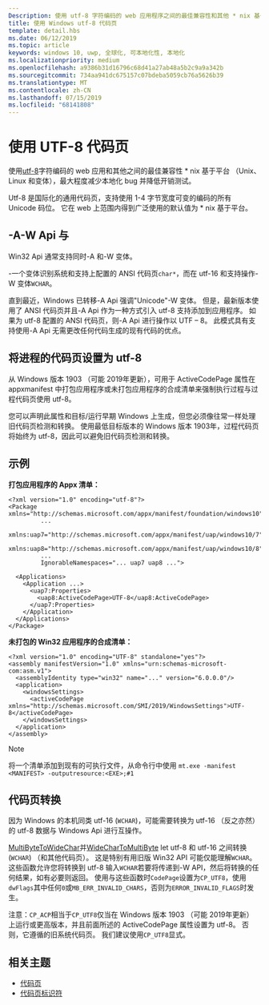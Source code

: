 ```yaml
---
Description: 使用 utf-8 字符编码的 web 应用程序之间的最佳兼容性和其他 * nix 基于平台 （Unix、 Linux 和变体），最大程度减少本地化 bug 并降低开销测试。
title: 使用 Windows utf-8 代码页
template: detail.hbs
ms.date: 06/12/2019
ms.topic: article
keywords: windows 10, uwp, 全球化, 可本地化性, 本地化
ms.localizationpriority: medium
ms.openlocfilehash: a9386b31d16796c68d41a27ab48a5b2c9a9a342b
ms.sourcegitcommit: 734aa941dc675157c07bdeba5059cb76a5626b39
ms.translationtype: MT
ms.contentlocale: zh-CN
ms.lasthandoff: 07/15/2019
ms.locfileid: "68141808"
---
```

# <a name="use-the-utf-8-code-page"></a>使用 UTF-8 代码页

使用[utf-8](http://www.utf-8.com/)字符编码的 web 应用和其他之间的最佳兼容性 * nix 基于平台 （Unix、 Linux 和变体），最大程度减少本地化 bug 并降低开销测试。

Utf-8 是国际化的通用代码页，支持使用 1-4 字节宽度可变的编码的所有 Unicode 码位。 它在 web 上范围内得到广泛使用的默认值为 * nix 基于平台。

## <a name="-a-vs--w-apis"></a>-A-W Api 与
  
Win32 Api 通常支持同时-A 和-W 变体。

-一个变体识别系统和支持上配置的 ANSI 代码页`char*`，而在 utf-16 和支持操作-W 变体`WCHAR`。

直到最近，Windows 已转移-A Api 强调"Unicode"-W 变体。 但是，最新版本使用了 ANSI 代码页并且-A Api 作为一种方式引入 utf-8 支持添加到应用程序。 如果为 utf-8 配置的 ANSI 代码页，则-A Api 进行操作以 UTF – 8。 此模式具有支持使用-A Api 无需更改任何代码生成的现有代码的优点。

## <a name="set-a-process-code-page-to-utf-8"></a>将进程的代码页设置为 utf-8

从 Windows 版本 1903 （可能 2019年更新），可用于 ActiveCodePage 属性在 appxmanifest 中打包应用程序或未打包应用程序的合成清单来强制执行过程与过程代码页使用 utf-8。

您可以声明此属性和目标/运行早期 Windows 上生成，但您必须像往常一样处理旧代码页检测和转换。 使用最低目标版本的 Windows 版本 1903年，过程代码页将始终为 utf-8，因此可以避免旧代码页检测和转换。

## <a name="examples"></a>示例

**打包应用程序的 Appx 清单：**

```xaml
<?xml version="1.0" encoding="utf-8"?>
<Package xmlns="http://schemas.microsoft.com/appx/manifest/foundation/windows10"
         ...
         xmlns:uap7="http://schemas.microsoft.com/appx/manifest/uap/windows10/7"
         xmlns:uap8="http://schemas.microsoft.com/appx/manifest/uap/windows10/8"
         ...
         IgnorableNamespaces="... uap7 uap8 ...">

  <Applications>
    <Application ...>
      <uap7:Properties>
        <uap8:ActiveCodePage>UTF-8</uap8:ActiveCodePage>
      </uap7:Properties>
    </Application>
  </Applications>
</Package>
```

**未打包的 Win32 应用程序的合成清单：**

``` xaml
<?xml version="1.0" encoding="UTF-8" standalone="yes"?>
<assembly manifestVersion="1.0" xmlns="urn:schemas-microsoft-com:asm.v1">
  <assemblyIdentity type="win32" name="..." version="6.0.0.0"/>
  <application>
    <windowsSettings>
      <activeCodePage xmlns="http://schemas.microsoft.com/SMI/2019/WindowsSettings">UTF-8</activeCodePage>
    </windowsSettings>
  </application>
</assembly>
```

> [!NOTE]
> 将一个清单添加到现有的可执行文件，从命令行中使用 `mt.exe -manifest <MANIFEST> -outputresource:<EXE>;#1`

## <a name="code-page-conversion"></a>代码页转换

因为 Windows 的本机同类 utf-16 (`WCHAR`)，可能需要转换为 utf-16 （反之亦然） 的 utf-8 数据与 Windows Api 进行互操作。

[MultiByteToWideChar](https://docs.microsoft.com/windows/desktop/api/stringapiset/nf-stringapiset-multibytetowidechar)并[WideCharToMultiByte](https://docs.microsoft.com/windows/desktop/api/stringapiset/nf-stringapiset-widechartomultibyte) let utf-8 和 utf-16 之间转换 (`WCHAR`) （和其他代码页）。 这是特别有用旧版 Win32 API 可能仅能理解`WCHAR`。 这些函数允许您将转换到 utf-8 输入`WCHAR`若要将传递到-W API，然后将转换的任何结果，如有必要则返回。
使用与这些函数时`CodePage`设置为`CP_UTF8`，使用`dwFlags`其中任何`0`或`MB_ERR_INVALID_CHARS`，否则为`ERROR_INVALID_FLAGS`时发生。

注意：`CP_ACP`相当于`CP_UTF8`仅当在 Windows 版本 1903 （可能 2019年更新） 上运行或更高版本，并且前面所述的 ActiveCodePage 属性设置为 utf-8。 否则，它遵循的旧系统代码页。 我们建议使用`CP_UTF8`显式。

## <a name="related-topics"></a>相关主题

- [代码页](https://docs.microsoft.com/windows/desktop/Intl/code-pages)
- [代码页标识符](https://docs.microsoft.com/windows/desktop/Intl/code-page-identifiers)
